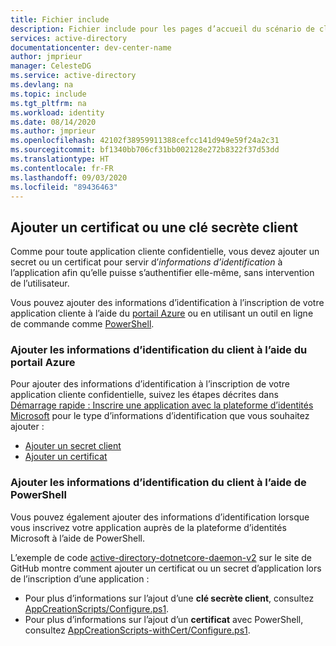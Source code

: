 ```yaml
---
title: Fichier include
description: Fichier include pour les pages d’accueil du scénario de client confidentiel (démon, application web, API web)
services: active-directory
documentationcenter: dev-center-name
author: jmprieur
manager: CelesteDG
ms.service: active-directory
ms.devlang: na
ms.topic: include
ms.tgt_pltfrm: na
ms.workload: identity
ms.date: 08/14/2020
ms.author: jmprieur
ms.openlocfilehash: 42102f38959911388cefcc141d949e59f24a2c31
ms.sourcegitcommit: bf1340bb706cf31bb002128e272b8322f37d53dd
ms.translationtype: HT
ms.contentlocale: fr-FR
ms.lasthandoff: 09/03/2020
ms.locfileid: "89436463"
---
```

## <a name="add-a-client-secret-or-certificate"></a>Ajouter un certificat ou une clé secrète client

Comme pour toute application cliente confidentielle, vous devez ajouter un secret ou un certificat pour servir d’*informations d’identification* à l’application afin qu’elle puisse s’authentifier elle-même, sans intervention de l’utilisateur.

Vous pouvez ajouter des informations d’identification à l’inscription de votre application cliente à l’aide du [portail Azure](#add-client-credentials-by-using-the-azure-portal) ou en utilisant un outil en ligne de commande comme [PowerShell](#add-client-credentials-by-using-powershell).

### <a name="add-client-credentials-by-using-the-azure-portal"></a>Ajouter les informations d’identification du client à l’aide du portail Azure

Pour ajouter des informations d’identification à l’inscription de votre application cliente confidentielle, suivez les étapes décrites dans [Démarrage rapide : Inscrire une application avec la plateforme d’identités Microsoft](../articles/active-directory/develop/quickstart-register-app.md) pour le type d’informations d’identification que vous souhaitez ajouter :

* [Ajouter un secret client](../articles/active-directory/develop/quickstart-register-app.md#add-a-client-secret)
* [Ajouter un certificat](../articles/active-directory/develop/quickstart-register-app.md#add-a-certificate)

### <a name="add-client-credentials-by-using-powershell"></a>Ajouter les informations d’identification du client à l’aide de PowerShell

Vous pouvez également ajouter des informations d’identification lorsque vous inscrivez votre application auprès de la plateforme d’identités Microsoft à l’aide de PowerShell.

L’exemple de code [active-directory-dotnetcore-daemon-v2](https://github.com/Azure-Samples/active-directory-dotnetcore-daemon-v2) sur le site de GitHub montre comment ajouter un certificat ou un secret d’application lors de l’inscription d’une application :

- Pour plus d’informations sur l’ajout d’une **clé secrète client**, consultez [AppCreationScripts/Configure.ps1](https://github.com/Azure-Samples/active-directory-dotnetcore-daemon-v2/blob/5199032b352a912e7cc0fce143f81664ba1a8c26/AppCreationScripts/Configure.ps1#L190).
- Pour plus d’informations sur l’ajout d’un **certificat** avec PowerShell, consultez [AppCreationScripts-withCert/Configure.ps1](https://github.com/Azure-Samples/active-directory-dotnetcore-daemon-v2/blob/5199032b352a912e7cc0fce143f81664ba1a8c26/AppCreationScripts-withCert/Configure.ps1#L162-L178).

